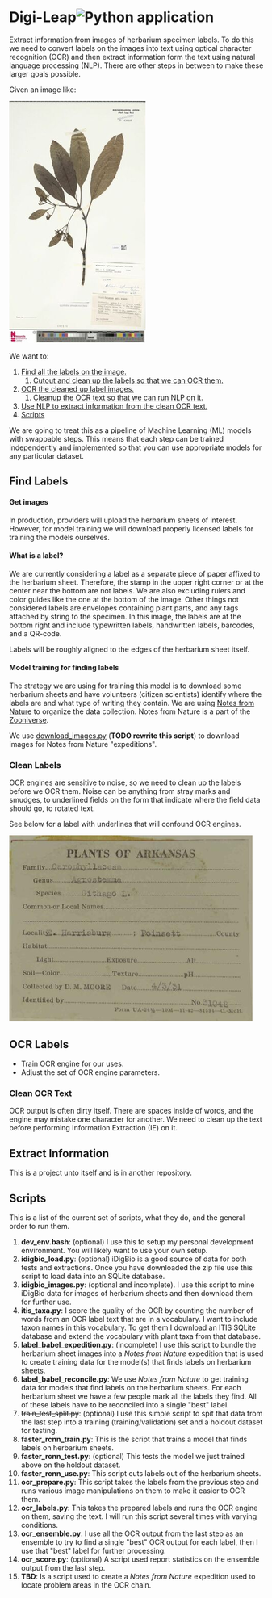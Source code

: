 # Digi-Leap![Python application](https://github.com/rafelafrance/digi_leap/workflows/CI/badge.svg)
Extract information from images of herbarium specimen labels. To do this we need to convert labels on the images into text using optical character recognition (OCR) and then extract information form the text using natural language processing (NLP). There are other steps in between to make these larger goals possible.

Given an image like:

![Figure 1: Herbarium sample image](assets/herbarium_sample_image.jpg)

We want to:
1. [Find all the labels on the image.](#Find-Labels)
   1. [Cutout and clean up the labels so that we can OCR them.](#Clean-Labels)
1. [OCR the cleaned up label images.](#OCR-Labels)
   1. [Cleanup the OCR text so that we can run NLP on it.](#Clean-OCR-Text)
1. [Use NLP to extract information from the clean OCR text.](#Extract-Information)
1. [Scripts](#Scripts)

We are going to treat this as a pipeline of Machine Learning (ML) models with swappable steps. This means that each step can be trained independently and implemented so that you can use appropriate models for any particular dataset.

## Find Labels

#### Get images

In production, providers will upload the herbarium sheets of interest. However, for model training we will download properly licensed labels for training the models ourselves.

#### What is a label?

We are currently considering a label as a separate piece of paper affixed to the herbarium sheet. Therefore, the stamp in the upper right corner or at the center near the bottom are not labels. We are also excluding rulers and color guides like the one at the bottom of the image. Other things not considered labels are envelopes containing plant parts, and any tags attached by string to the specimen. In this image, the labels are at the bottom right and include typewritten labels, handwritten labels, barcodes, and a QR-code.

Labels will be roughly aligned to the edges of the herbarium sheet itself.

#### Model training for finding labels

The strategy we are using for training this model is to download some herbarium sheets and have volunteers (citizen scientists) identify where the labels are and what type of writing they contain. We are using [Notes from Nature](https://www.zooniverse.org/organizations/md68135/notes-from-nature) to organize the data collection. Notes from Nature is a part of the [Zooniverse](https://www.zooniverse.org/).

We use [download_images.py](digi_leap/idigbio_images.py) (**TODO rewrite this script**) to download images for Notes from Nature "expeditions".

### Clean Labels

OCR engines are sensitive to noise, so we need to clean up the labels before we OCR them. Noise can be anything from stray marks and smudges, to underlined fields on the form that indicate where the field data should go, to rotated text.

See below for a label with underlines that will confound OCR engines.

![Figure 2: Label with underlines](assets/label_with_underlines.jpg)

## OCR Labels

- Train OCR engine for our uses.
- Adjust the set of OCR engine parameters.

### Clean OCR Text

OCR output is often dirty itself. There are spaces inside of words, and the engine may mistake one character for another. We need to clean up the text before performing Information Extraction (IE) on it.

## Extract Information

This is a project unto itself and is in another repository.

## Scripts

This is a list of the current set of scripts, what they do, and the general order to run them.

1. **dev_env.bash**: (optional) I use this to setup my personal development environment. You will likely want to use your own setup.
1. **idigbio_load.py**: (optional) iDigBio is a good source of data for both tests and extractions. Once you have downloaded the zip file use this script to load data into an SQLite database.
1. **idigbio_images.py**: (optional and incomplete). I use this script to mine iDigBio data for images of herbarium sheets and then download them for further use.
1. **itis_taxa.py**: I score the quality of the OCR by counting the number of words from an OCR label text that are in a vocabulary. I want to include taxon names in this vocabulary. To get them I download an ITIS SQLite database and extend the vocabulary with plant taxa from that database.
1. **label_babel_expedition.py**: (incomplete) I use this script to bundle the herbarium sheet images into a _Notes from Nature_ expedition that is used to create training data for the model(s) that finds labels on herbarium sheets.
1. **label_babel_reconcile.py**: We use _Notes from Nature_ to get training data for models that find labels on the herbarium sheets. For each herbarium sheet we have a few people mark all the labels they find. All of these labels have to be reconciled into a single "best" label.
1. ~~train_test_split.py~~: (optional) I use this simple script to spit that data from the last step into a training (training/validation) set and a holdout dataset for testing.
1. **faster_rcnn_train.py**: This is the script that trains a model that finds labels on herbarium sheets.
1. **faster_rcnn_test.py**: (optional) This tests the model we just trained above on the holdout dataset.
1. **faster_rcnn_use.py**: This script cuts labels out of the herbarium sheets.
1. **ocr_prepare.py**: This script takes the labels from the previous step and runs various image manipulations on them to make it easier to OCR them.
1. **ocr_labels.py**: This takes the prepared labels and runs the OCR engine on them, saving the text. I will run this script several times with varying conditions.
1. **ocr_ensemble.py**: I use all the OCR output from the last step as an ensemble to try to find a single "best" OCR output for each label, then I use that "best" label for further processing.
1. **ocr_score.py**: (optional) A script used report statistics on the ensemble output from the last step.
1. **TBD**: Is a script used to create a _Notes from Nature_ expedition used to locate problem areas in the OCR chain.

